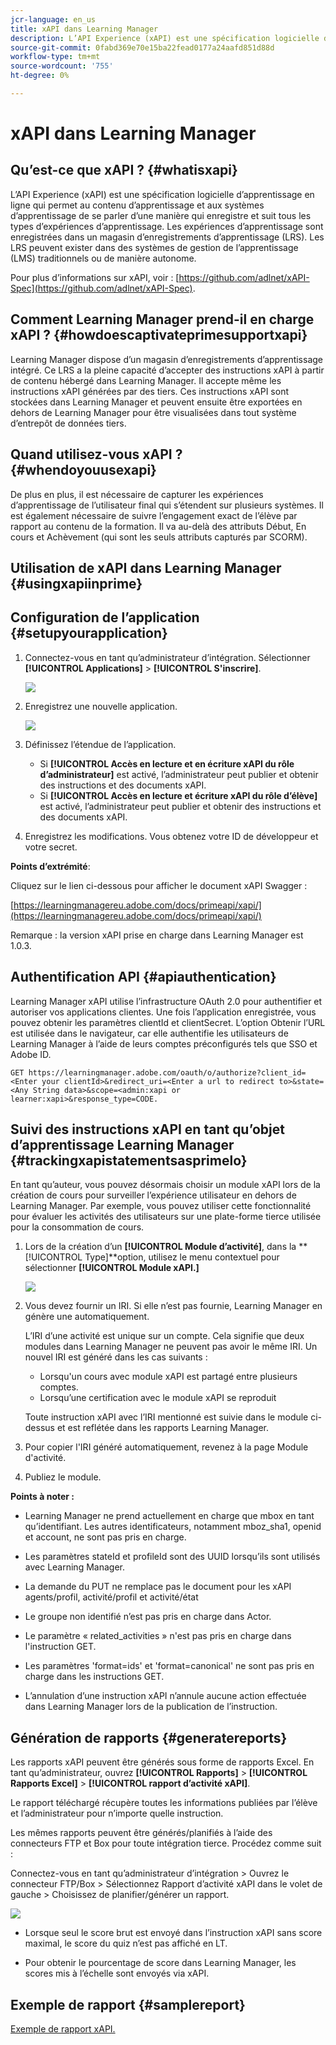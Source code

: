 ```yaml
---
jcr-language: en_us
title: xAPI dans Learning Manager
description: L’API Experience (xAPI) est une spécification logicielle d’apprentissage en ligne qui permet au contenu d’apprentissage et aux systèmes d’apprentissage de se parler d’une manière qui enregistre et suit tous les types d’expériences d’apprentissage.
source-git-commit: 0fabd369e70e15ba22fead0177a24aafd851d88d
workflow-type: tm+mt
source-wordcount: '755'
ht-degree: 0%

---
```




# xAPI dans Learning Manager

## Qu’est-ce que xAPI ? {#whatisxapi}

L’API Experience (xAPI) est une spécification logicielle d’apprentissage en ligne qui permet au contenu d’apprentissage et aux systèmes d’apprentissage de se parler d’une manière qui enregistre et suit tous les types d’expériences d’apprentissage. Les expériences d’apprentissage sont enregistrées dans un magasin d’enregistrements d’apprentissage (LRS). Les LRS peuvent exister dans des systèmes de gestion de l’apprentissage (LMS) traditionnels ou de manière autonome.

Pour plus d’informations sur xAPI, voir :  [https://github.com/adlnet/xAPI-Spec](https://github.com/adlnet/xAPI-Spec).

## Comment Learning Manager prend-il en charge xAPI ? {#howdoescaptivateprimesupportxapi}

Learning Manager dispose d’un magasin d’enregistrements d’apprentissage intégré. Ce LRS a la pleine capacité d’accepter des instructions xAPI à partir de contenu hébergé dans Learning Manager. Il accepte même les instructions xAPI générées par des tiers. Ces instructions xAPI sont stockées dans Learning Manager et peuvent ensuite être exportées en dehors de Learning Manager pour être visualisées dans tout système d’entrepôt de données tiers.

## Quand utilisez-vous xAPI ? {#whendoyouusexapi}

De plus en plus, il est nécessaire de capturer les expériences d’apprentissage de l’utilisateur final qui s’étendent sur plusieurs systèmes.  Il est également nécessaire de suivre l’engagement exact de l’élève par rapport au contenu de la formation. Il va au-delà des attributs Début, En cours et Achèvement (qui sont les seuls attributs capturés par SCORM).

## Utilisation de xAPI dans Learning Manager {#usingxapiinprime}

## Configuration de l’application {#setupyourapplication}

1. Connectez-vous en tant qu’administrateur d’intégration. Sélectionner **[!UICONTROL Applications]** > **[!UICONTROL S&#39;inscrire]**.

   ![](assets/appregistration.png)

1. Enregistrez une nouvelle application.

   ![](assets/appregistration.png)

1. Définissez l’étendue de l’application.

   * Si **[!UICONTROL Accès en lecture et en écriture xAPI du rôle d’administrateur]** est activé, l’administrateur peut publier et obtenir des instructions et des documents xAPI.
   * Si **[!UICONTROL Accès en lecture et écriture xAPI du rôle d’élève]** est activé, l’administrateur peut publier et obtenir des instructions et des documents xAPI.

1. Enregistrez les modifications. Vous obtenez votre ID de développeur et votre secret.

**Points d’extrémité**:

Cliquez sur le lien ci-dessous pour afficher le document xAPI Swagger :

[https://learningmanagereu.adobe.com/docs/primeapi/xapi/](https://learningmanagereu.adobe.com/docs/primeapi/xapi/)

Remarque : la version xAPI prise en charge dans Learning Manager est 1.0.3.

## Authentification API {#apiauthentication}

Learning Manager xAPI utilise l’infrastructure OAuth 2.0 pour authentifier et autoriser vos applications clientes. Une fois l’application enregistrée, vous pouvez obtenir les paramètres clientId et clientSecret. L’option Obtenir l’URL est utilisée dans le navigateur, car elle authentifie les utilisateurs de Learning Manager à l’aide de leurs comptes préconfigurés tels que SSO et Adobe ID.

```
GET https://learningmanager.adobe.com/oauth/o/authorize?client_id=<Enter your clientId>&redirect_uri=<Enter a url to redirect to>&state=<Any String data>&scope=<admin:xapi or learner:xapi>&response_type=CODE.
```

## Suivi des instructions xAPI en tant qu’objet d’apprentissage Learning Manager {#trackingxapistatementsasprimelo}

En tant qu’auteur, vous pouvez désormais choisir un module xAPI lors de la création de cours pour surveiller l’expérience utilisateur en dehors de Learning Manager. Par exemple, vous pouvez utiliser cette fonctionnalité pour évaluer les activités des utilisateurs sur une plate-forme tierce utilisée pour la consommation de cours.

1. Lors de la création d’un **[!UICONTROL Module d’activité]**, dans la **[!UICONTROL Type]**option, utilisez le menu contextuel pour sélectionner  **[!UICONTROL Module xAPI.]**

   ![](assets/xapimodulecreation.png)

1. Vous devez fournir un IRI. Si elle n’est pas fournie, Learning Manager en génère une automatiquement.

   L’IRI d’une activité est unique sur un compte. Cela signifie que deux modules dans Learning Manager ne peuvent pas avoir le même IRI. Un nouvel IRI est généré dans les cas suivants :

   * Lorsqu&#39;un cours avec module xAPI est partagé entre plusieurs comptes.
   * Lorsqu’une certification avec le module xAPI se reproduit



   Toute instruction xAPI avec l’IRI mentionné est suivie dans le module ci-dessus et est reflétée dans les rapports Learning Manager.

1. Pour copier l&#39;IRI généré automatiquement, revenez à la page Module d&#39;activité.
1. Publiez le module.

**Points à noter :**

* Learning Manager ne prend actuellement en charge que mbox en tant qu’identifiant. Les autres identificateurs, notamment mboz_sha1, openid et account, ne sont pas pris en charge.

* Les paramètres stateId et profileId sont des UUID lorsqu’ils sont utilisés avec Learning Manager.
* La demande du PUT ne remplace pas le document pour les xAPI agents/profil, activité/profil et activité/état
* Le groupe non identifié n’est pas pris en charge dans Actor.
* Le paramètre « related_activities » n&#39;est pas pris en charge dans l&#39;instruction GET.
* Les paramètres &#39;format=ids&#39; et &#39;format=canonical&#39; ne sont pas pris en charge dans les instructions GET.
* L’annulation d’une instruction xAPI n’annule aucune action effectuée dans Learning Manager lors de la publication de l’instruction.

## Génération de rapports {#generatereports}

Les rapports xAPI peuvent être générés sous forme de rapports Excel. En tant qu’administrateur, ouvrez **[!UICONTROL Rapports]** > **[!UICONTROL Rapports Excel]** > **[!UICONTROL rapport d’activité xAPI]**.

Le rapport téléchargé récupère toutes les informations publiées par l’élève et l’administrateur pour n’importe quelle instruction.

Les mêmes rapports peuvent être générés/planifiés à l’aide des connecteurs FTP et Box pour toute intégration tierce. Procédez comme suit :

Connectez-vous en tant qu’administrateur d’intégration > Ouvrez le connecteur FTP/Box > Sélectionnez Rapport d’activité xAPI dans le volet de gauche > Choisissez de planifier/générer un rapport.

![](assets/xapischedule.png)

* Lorsque seul le score brut est envoyé dans l’instruction xAPI sans score maximal, le score du quiz n’est pas affiché en LT.

* Pour obtenir le pourcentage de score dans Learning Manager, les scores mis à l’échelle sont envoyés via xAPI.

## Exemple de rapport {#samplereport}

[Exemple de rapport xAPI.](assets/xapireport8842560559890766717csv.zip)
